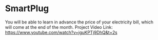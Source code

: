# SmartPlug
You will be able to learn in advance the price of your electricity bill, which will come at the end of the month.
Project Video Link: https://www.youtube.com/watch?v=jguKPTj9DhQ&t=2s
